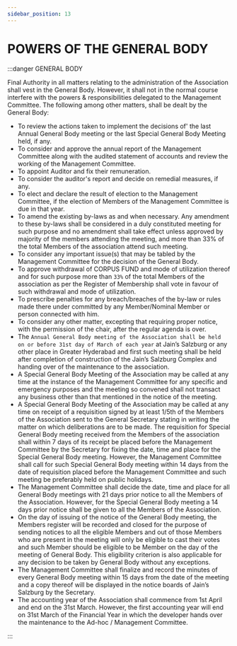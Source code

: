 ```yaml
---
sidebar_position: 13
---
```


# POWERS OF THE GENERAL BODY

:::danger GENERAL BODY

Final Authority in all matters relating to the administration of the Association shall vest in the General Body. However, it shall not in the normal course interfere with the powers & responsibilities delegated to the Management Committee. The following among other matters, shall be dealt by the General Body:

- To review the actions taken to implement the decisions of' the last Annual General Body meeting or the last Special General Body Meeting held, if any.
- To consider and approve the annual report of the Management Committee along with the audited statement of accounts and review the  working of the Management Committee.
- To appoint Auditor and fix their remuneration.
- To consider the auditor's report and decide on remedial measures, if any.
- To elect and declare the result of election to the Management Committee, if the election of Members of the Management Committee is due in that year.
- To amend the existing by-laws as and when necessary. Any amendment to these by-laws shall be considered in a duly constituted meeting for such purpose and no amendment shall take effect unless  approved by majority of the members attending the meeting, and more than 33% of the total Members  of the association attend such meeting.
- To consider any important issue(s) that may be tabled by the Management Committee for the decision of the General Body.
- To approve withdrawal of CORPUS FUND and mode of utilization thereof and for such purpose more than ```33%``` of the total Members of the association   as per the Register of Membership shall vote in  favour  of  such  withdrawal  and mode of utilization.
- To prescribe penalties for any breach/breaches of the by-law or rules made there under committed by any Member/Nominal Member or person connected with him.
- To consider  any  other  matter,  excepting  that  requiring  proper  notice, with the permission of the chair, after the regular agenda is over.
- The ```Annual General Body meeting of the Association shall be held on or before 31st day of March of each year``` at Jain’s Salzburg or  any  other  place in Greater Hyderabad and first such meeting shall be held after  completion of construction of the Jain’s Salzburg Complex and handing over of the maintenance to the association.
- A Special General Body Meeting of the Association may be called at any time at the instance of the Management Committee for any specific and emergency purposes and the meeting so convened shall not transact any business other than that mentioned in the notice of the meeting.
- A Special General Body Meeting of the Association may be called at any time on receipt of a requisition signed by at least 1/5th of the Members of the Association sent to the General Secretary stating in writing the matter  on  which deliberations are to be made. The requisition for Special General Body meeting received from the Members of the association shall within 7 days of its receipt be placed before the Management Committee by the Secretary for fixing the date, time and place for the Special General Body meeting. However, the Management Committee shall call for such Special General Body  meeting within 14 days from the date of requisition placed before the Management Committee and such meeting be preferably held on public holidays.
- The Management Committee shall decide the date, time and place for all General Body meetings with 21 days prior notice to all the Members of the Association. However, for the Special General Body meeting a 14 days prior notice shall be given to all the Members of the Association.
- On the day of issuing of the notice of the General Body meeting, the Members register will be recorded and closed for the purpose of sending notices to all the eligible Members and out of those Members who are present in the meeting will only be eligible to cast their votes and such Member should be eligible to be Member on the day of the meeting of General Body.  This  eligibility criterion is also applicable for any decision to be taken by General Body without any exceptions.
- The Management Committee shall finalize and record the minutes of every General Body meeting within 15 days from the date of the meeting and a copy thereof will be displayed in the notice boards of Jain’s Salzburg by the Secretary.
- The accounting year of the Association shall commence from 1st April and end on the 31st March. However, the  first  accounting year  will  end  on 31st March of the Financial Year in which the developer hands over the maintenance to the Ad-hoc / Management Committee.

:::
